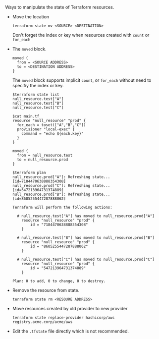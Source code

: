 Ways to manipulate the state of Terraform resources.

- Move the location
  
  ```
  terraform state mv <SOURCE> <DESTINATION>
  ```
  
  Don't forget the index or key when resources created with `count` or `for_each`

- The `moved` block.
  
  ```
  moved {
    from = <SOURCE ADDRESS>
    to = <DESTINATION ADDRESS>
  }
  ```

  The `moved` block supports implicit `count`, or `for_each` without need to specifiy the index or key.

  ```
  $terraform state list
  null_resource.test["A"]
  null_resource.test["B"]
  null_resource.test["C"]
  
  $cat main.tf                  
  resource "null_resource" "prod" {
    for_each = toset(["A","B","C"])
    provisioner "local-exec" {
      command = "echo ${each.key}"
    } 
  }
  
  moved {
    from = null_resource.test
    to = null_resource.prod
  }
  
  $terraform plan
  null_resource.prod["A"]: Refreshing state... [id=7184470638888354308]
  null_resource.prod["C"]: Refreshing state... [id=547213964731374889]
  null_resource.prod["B"]: Refreshing state... [id=8605255447287888062]
  
  Terraform will perform the following actions:
  
    # null_resource.test["A"] has moved to null_resource.prod["A"]
      resource "null_resource" "prod" {
          id = "7184470638888354308"
      }
  
    # null_resource.test["B"] has moved to null_resource.prod["B"]
      resource "null_resource" "prod" {
          id = "8605255447287888062"
      }
  
    # null_resource.test["C"] has moved to null_resource.prod["C"]
      resource "null_resource" "prod" {
          id = "547213964731374889"
      }
  
  Plan: 0 to add, 0 to change, 0 to destroy.
  ```
  
- Remove the resource from state.
  
  ```
  terraform state rm <RESOURE ADDRESS>
  ```

- Move resources created by old provider to new provider

  ```
  terraform state replace-provider hashicorp/aws registry.acme.corp/acme/aws
  ```
- Edit the `.tfstate` file directly which is not recommended.
